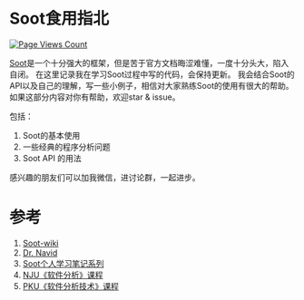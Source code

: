 # Soot食用指北


[![Page Views Count](https://badges.toozhao.com/badges/01F7SWY3AN10ZCNQZPWWVNGDYY/blue.svg)](https://badges.toozhao.com/stats/01F7SWY3AN10ZCNQZPWWVNGDYY "Get your own page views count badge on badges.toozhao.com")

[Soot](https://github.com/soot-oss/soot)是一个十分强大的框架，但是苦于官方文档晦涩难懂，一度十分头大，陷入自闭。
在这里记录我在学习Soot过程中写的代码，会保持更新。
我会结合Soot的API以及自己的理解，写一些小例子，相信对大家熟练Soot的使用有很大的帮助。
如果这部分内容对你有帮助，欢迎star & issue。

包括：
1. Soot的基本使用
2. 一些经典的程序分析问题
3. Soot API 的用法

感兴趣的朋友们可以加我微信，进讨论群，一起进步。 


# 参考
1. [Soot-wiki](https://github.com/soot-oss/soot/wiki)
2. [Dr. Navid](https://github.com/noidsirius/SootTutorial)
3. [Soot个人学习笔记系列](https://0range228.github.io/tags/Soot/)
4. [NJU《软件分析》课程](https://pascal-group.bitbucket.io/teaching.html)
5. [PKU《软件分析技术》课程](https://liveclass.org.cn/cloudCourse/#/courseDetail/8mI06L2eRqk8GcsW)

